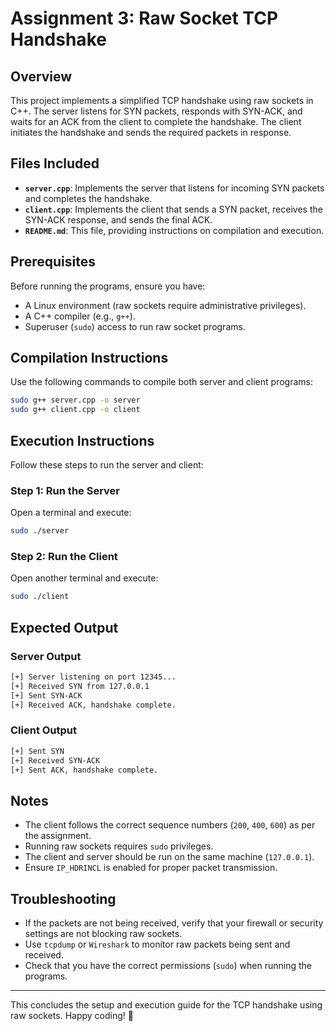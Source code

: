 # Assignment 3: Raw Socket TCP Handshake

## Overview
This project implements a simplified TCP handshake using raw sockets in C++. The server listens for SYN packets, responds with SYN-ACK, and waits for an ACK from the client to complete the handshake. The client initiates the handshake and sends the required packets in response.

## Files Included
- **`server.cpp`**: Implements the server that listens for incoming SYN packets and completes the handshake.
- **`client.cpp`**: Implements the client that sends a SYN packet, receives the SYN-ACK response, and sends the final ACK.
- **`README.md`**: This file, providing instructions on compilation and execution.

## Prerequisites
Before running the programs, ensure you have:
- A Linux environment (raw sockets require administrative privileges).
- A C++ compiler (e.g., `g++`).
- Superuser (`sudo`) access to run raw socket programs.

## Compilation Instructions
Use the following commands to compile both server and client programs:
```sh
sudo g++ server.cpp -o server
sudo g++ client.cpp -o client
```

## Execution Instructions
Follow these steps to run the server and client:

### Step 1: Run the Server
Open a terminal and execute:
```sh
sudo ./server
```

### Step 2: Run the Client
Open another terminal and execute:
```sh
sudo ./client
```

## Expected Output
### Server Output
```sh
[+] Server listening on port 12345...
[+] Received SYN from 127.0.0.1
[+] Sent SYN-ACK
[+] Received ACK, handshake complete.
```

### Client Output
```sh
[+] Sent SYN
[+] Received SYN-ACK
[+] Sent ACK, handshake complete.
```

## Notes
- The client follows the correct sequence numbers (`200`, `400`, `600`) as per the assignment.
- Running raw sockets requires `sudo` privileges.
- The client and server should be run on the same machine (`127.0.0.1`).
- Ensure `IP_HDRINCL` is enabled for proper packet transmission.

## Troubleshooting
- If the packets are not being received, verify that your firewall or security settings are not blocking raw sockets.
- Use `tcpdump` or `Wireshark` to monitor raw packets being sent and received.
- Check that you have the correct permissions (`sudo`) when running the programs.

---

This concludes the setup and execution guide for the TCP handshake using raw sockets. Happy coding! 🚀

